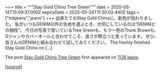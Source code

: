 +++
title = """Stay Gold Chino  Tree Green"""
date = 2025-05-14T15:09:37.000Z
expiryDate = 2025-05-24T11:20:02.440Z
tags = ["tcbjeans","jeans"]
+++
出来たてのStay Gold Chinoに、新色が加わりました。 私がいつもDENIM以外の生地を選ぶとき、大切にしているのは“DENIMとの相性”。 今日の写真で穿いているTree Greenも、もう一色のTrunk Brownも、Gジャンやカバーオールと合わせてこそ、良さが際立つと思っています。 ぜひ、皆さんのDENIMと組み合わせて試してみてください。 The freshly finished Stay Gold Chino no \[…\]

The post [Stay Gold Chino Tree Green](http://tcbjeans.com/2025/05/15/52429) first appeared on [TCB jeans](http://tcbjeans.com).

[[source]](http://tcbjeans.com/2025/05/15/52429)
